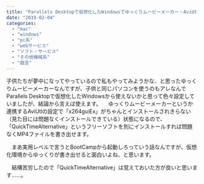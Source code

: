 ```yaml
---
title: "Parallels Desktopで仮想化したWindowsでゆっくりムービーメーカー・AviUtlを使用可能です"
date: "2019-02-04"
categories: 
  - "mac"
  - "windows"
  - "pc系"
  - "webサービス"
  - "ソフト・サービス"
  - "その他機械系"
  - "戯言"
---
```


子供たちが夢中になってやっているので私もやってみようかな、と思ったゆっくりムービーメーカーなんですが、子供と同じパソコンを使うのもアレなんでParallels Desktopで仮想化したWindowsから使えないかと思って色々設定していましたが、結論から言えば使えます。 　ゆっくりムービーメーカーというか連携するAviUtlの設定で「x264guiEx」がちゃんとインストールされきらない（見た目には問題なくインストールできている）状態になるので、「QuickTimeAlternative」というフリーソフトを別にインストールすれば問題なくMP4ファイルを書き出せます。

　まあ実用レベルで言うとBootCampから起動しろっていう話なんですが、仮想化環境からゆっくりが書き出せると面白いよね、と思います。

　結構苦労したので「QuickTimeAlternative」は覚えておいた方が良いと思います……。
